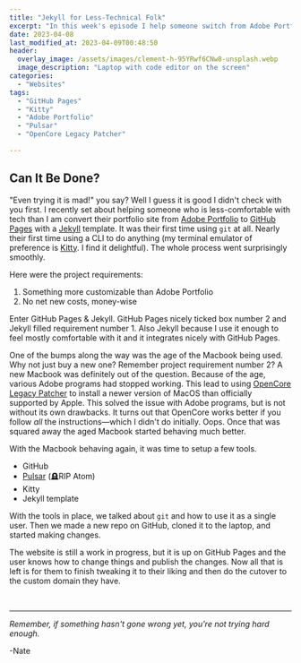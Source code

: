 ```yaml
---
title: "Jekyll for Less-Technical Folk"
excerpt: "In this week's episode I help someone switch from Adobe Portfolio to GitHub Pages and Jekyll"
date: 2023-04-08
last_modified_at: 2023-04-09T00:48:50
header:
  overlay_image: /assets/images/clement-h-95YRwf6CNw8-unsplash.webp
  image_description: "Laptop with code editor on the screen"
categories:
  - "Websites"
tags:
  - "GitHub Pages"
  - "Kitty"
  - "Adobe Portfolio"
  - "Pulsar"
  - "OpenCore Legacy Patcher"

---
```


## Can It Be Done?

"Even trying it is mad!" you say? Well I guess it is good I didn't check with you first. I recently set about helping someone who is less-comfortable with tech than I am convert their portfolio site from [Adobe Portfolio](https://portfolio.adobe.com/) to [GitHub Pages](https://pages.github.com/) with a [Jekyll](https://jekyllrb.com/) template. It was their first time using `git` at all. Nearly their first time using a CLI to do anything (my terminal emulator of preference is [Kitty](https://sw.kovidgoyal.net/kitty/). I find it delightful). The whole process went surprisingly smoothly.

Here were the project requirements:
1. Something more customizable than Adobe Portfolio
2. No net new costs, money-wise

Enter GitHub Pages & Jekyll. GitHub Pages nicely ticked box number 2 and Jekyll filled requirement number 1. Also Jekyll because I use it enough to feel mostly comfortable with it and it integrates nicely with GitHub Pages.

One of the bumps along the way was the age of the Macbook being used. Why not just buy a new one? Remember project requirement number 2? A new Macbook was definitely out of the question. Because of the age, various Adobe programs had stopped working. This lead to using [OpenCore Legacy Patcher](https://github.com/dortania/OpenCore-Legacy-Patcher/releases/tag/0.6.0) to install a newer version of MacOS than officially supported by Apple. This solved the issue with Adobe programs, but is not without its own drawbacks. It turns out that OpenCore works better if you follow _all_ the instructions―which I didn't do initially. Oops. Once that was squared away the aged Macbook started behaving much better.

With the Macbook behaving again, it was time to setup a few tools.
- GitHub
- [Pulsar](https://pulsar-edit.dev/) (🪦RIP Atom)
- Kitty
- Jekyll template

With the tools in place, we talked about `git` and how to use it as a single user. Then we made a new repo on GitHub, cloned it to the laptop, and started making changes.

The website is still a work in progress, but it is up on GitHub Pages and the user knows how to change things and publish the changes. Now all that is left is for them to finish tweaking it to their liking and then do the cutover to the custom domain they have.



<br />

___

_Remember, if something hasn't gone wrong yet, you're not trying hard enough._

-Nate
